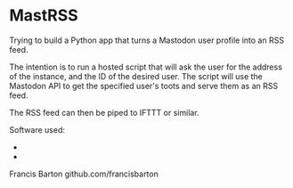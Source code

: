 # MastRSS
Trying to build a Python app that turns a Mastodon user profile into an RSS feed.

The intention is to run a hosted script that will ask the user for the address of the instance, and the ID of the desired user.
The script will use the Mastodon API to get the specified user's toots and serve them as an RSS feed.

The RSS feed can then be piped to IFTTT or similar.

Software used:

* 
* 


Francis Barton
github.com/francisbarton
